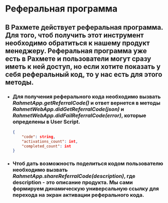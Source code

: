 # Реферальная программа 
## В Рахмете действует реферальная программа. Для того, чтоб получить этот инструмент необходимо обратиться к нашему продукт менеджеру. Реферальная программа уже есть в Рахмете и пользователи могут сразу иметь к ней доступ, но если хотите показать у себя реферальный код, то у нас есть для этого методы. 
- ### Для получения реферального кода необходимо вызвать *RahmetApp.getReferralCode()* и ответ вернется в методы *RahmetWebApp.didGetReferralCode(json)* и *RahmetWebApp.didFailReferralCode(error)*, которые определены в User Script.
    ```json
    {
        "code": string,
        "activations_count": int,
        "completed_count": int
    }
    ```
- ### Чтоб дать возможность поделиться кодом пользователю необходимо вызвать *RahmetApp.shareReferralCode(description)*, где description - это описание продукта. Мы сами формируем динамическую универсальную ссылку для перехода на экран активации реферального кода.  
